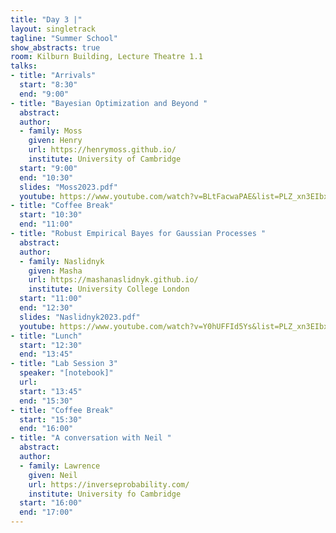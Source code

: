 ```yaml
---
title: "Day 3 |"
layout: singletrack
tagline: "Summer School"
show_abstracts: true
room: Kilburn Building, Lecture Theatre 1.1
talks:
- title: "Arrivals"
  start: "8:30"
  end: "9:00"
- title: "Bayesian Optimization and Beyond "
  abstract:
  author:
  - family: Moss
    given: Henry
    url: https://henrymoss.github.io/
    institute: University of Cambridge
  start: "9:00"
  end: "10:30"
  slides: "Moss2023.pdf"
  youtube: https://www.youtube.com/watch?v=BLtFacwaPAE&list=PLZ_xn3EIbxZEfVFv_phg8gwgYx4KERyzS&index=8  
- title: "Coffee Break"
  start: "10:30"
  end: "11:00"
- title: "Robust Empirical Bayes for Gaussian Processes "
  abstract:
  author:
  - family: Naslidnyk
    given: Masha
    url: https://mashanaslidnyk.github.io/
    institute: University College London
  start: "11:00"
  end: "12:30"
  slides: "Naslidnyk2023.pdf"
  youtube: https://www.youtube.com/watch?v=Y0hUFFId5Ys&list=PLZ_xn3EIbxZEfVFv_phg8gwgYx4KERyzS&index=10
- title: "Lunch"
  start: "12:30"
  end: "13:45"
- title: "Lab Session 3"
  speaker: "[notebook]"
  url:
  start: "13:45"
  end: "15:30"
- title: "Coffee Break"
  start: "15:30"
  end: "16:00"
- title: "A conversation with Neil "
  abstract:
  author:
  - family: Lawrence
    given: Neil
    url: https://inverseprobability.com/
    institute: University fo Cambridge
  start: "16:00"
  end: "17:00"
---
```

